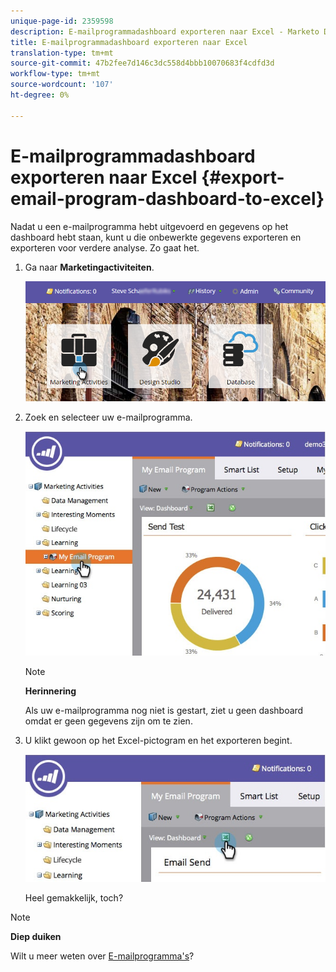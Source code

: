 ```yaml
---
unique-page-id: 2359598
description: E-mailprogrammadashboard exporteren naar Excel - Marketo Docs - Productdocumentatie
title: E-mailprogrammadashboard exporteren naar Excel
translation-type: tm+mt
source-git-commit: 47b2fee7d146c3dc558d4bbb10070683f4cdfd3d
workflow-type: tm+mt
source-wordcount: '107'
ht-degree: 0%

---
```



# E-mailprogrammadashboard exporteren naar Excel {#export-email-program-dashboard-to-excel}

Nadat u een e-mailprogramma hebt uitgevoerd en gegevens op het dashboard hebt staan, kunt u die onbewerkte gegevens exporteren en exporteren voor verdere analyse. Zo gaat het.

1. Ga naar **Marketingactiviteiten**.

   ![](assets/login-marketing-activities-1.png)

1. Zoek en selecteer uw e-mailprogramma.

   ![](assets/lifecycledashboard.jpg)

   >[!NOTE]
   >
   >**Herinnering**
   >
   >
   >Als uw e-mailprogramma nog niet is gestart, ziet u geen dashboard omdat er geen gegevens zijn om te zien.

1. U klikt gewoon op het Excel-pictogram en het exporteren begint.

   ![](assets/lifecycle.jpg)

   Heel gemakkelijk, toch?

>[!NOTE]
>
>**Diep duiken**
>
>Wilt u meer weten over [E-mailprogramma&#39;s](http://docs.marketo.com/display/docs/email+programs)?

